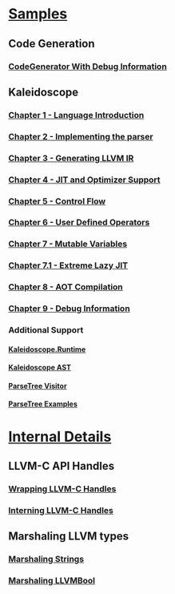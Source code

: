 # [Samples](Samples/index.md)
## Code Generation
### [CodeGenerator With Debug Information](Samples/codegeneration.md)
## Kaleidoscope
### [Chapter 1 - Language Introduction](Samples/Kaleidoscope.md)
### [Chapter 2 - Implementing the parser](Samples/Kaleidoscope-ch2.md)
### [Chapter 3 - Generating LLVM IR](Samples/Kaleidoscope-ch3.md)
### [Chapter 4 - JIT and Optimizer Support](Samples/Kaleidoscope-ch4.md)
### [Chapter 5 - Control Flow](Samples/Kaleidoscope-ch5.md)
### [Chapter 6 - User Defined Operators](Samples/Kaleidoscope-ch6.md)
### [Chapter 7 - Mutable Variables](Samples/Kaleidoscope-ch7.md)
### [Chapter 7.1 - Extreme Lazy JIT](Samples/Kaleidoscope-ch7.1.md)
### [Chapter 8 - AOT Compilation](Samples/Kaleidoscope-ch8.md)
### [Chapter 9 - Debug Information](Samples/Kaleidoscope-ch9.md)
### Additional Support
#### [Kaleidoscope.Runtime](Samples/Kaleidoscope-Runtime.md)
#### [Kaleidoscope AST](Samples/Kaleidoscope-AST.md)
#### [ParseTree Visitor](Samples/Kaleidoscope-ParseTreeVisitor.md)
#### [ParseTree Examples](Samples/Kaleidoscope-ParseTree-examples.md)

# [Internal Details](InternalDetails/index.md)
## LLVM-C API Handles
### [Wrapping LLVM-C Handles](InternalDetails/llvm-handles.md)
### [Interning LLVM-C Handles](InternalDetails/handleref-interning.md)
## Marshaling LLVM types
### [Marshaling Strings](InternalDetails/marshal-string.md)
### [Marshaling LLVMBool](InternalDetails/marshal-LLVMBool.md)

